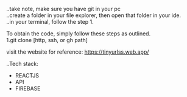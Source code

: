 ..take note, make sure you have git in your pc <br>
..create a folder in your file explorer, then open that folder in your ide. <br>
..in your terminal, follow the step 1. <br>

To obtain the code, simply follow these steps as outlined. <br>
1.git clone [http, ssh, or gh path]

visit the website for reference:
https://tinyurlss.web.app/

..Tech stack: <br>
<ul>
  <li>REACTJS</li>
  <li>API</li>
  <li>FIREBASE</li>
</ul>





